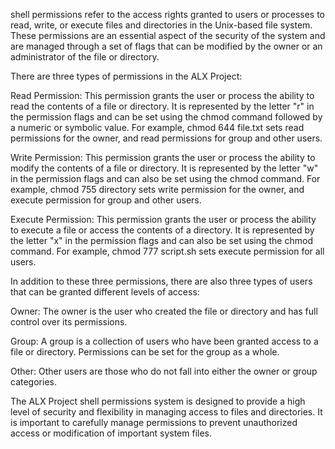 shell permissions refer to the access rights granted to users or processes to read, write, or execute files and directories in the Unix-based file system. These permissions are an essential aspect of the security of the system and are managed through a set of flags that can be modified by the owner or an administrator of the file or directory.

There are three types of permissions in the ALX Project:

Read Permission: This permission grants the user or process the ability to read the contents of a file or directory. It is represented by the letter "r" in the permission flags and can be set using the chmod command followed by a numeric or symbolic value. For example, chmod 644 file.txt sets read permissions for the owner, and read permissions for group and other users.

Write Permission: This permission grants the user or process the ability to modify the contents of a file or directory. It is represented by the letter "w" in the permission flags and can also be set using the chmod command. For example, chmod 755 directory sets write permission for the owner, and execute permission for group and other users.

Execute Permission: This permission grants the user or process the ability to execute a file or access the contents of a directory. It is represented by the letter "x" in the permission flags and can also be set using the chmod command. For example, chmod 777 script.sh sets execute permission for all users.

In addition to these three permissions, there are also three types of users that can be granted different levels of access:

Owner: The owner is the user who created the file or directory and has full control over its permissions.

Group: A group is a collection of users who have been granted access to a file or directory. Permissions can be set for the group as a whole.

Other: Other users are those who do not fall into either the owner or group categories.

The ALX Project shell permissions system is designed to provide a high level of security and flexibility in managing access to files and directories. It is important to carefully manage permissions to prevent unauthorized access or modification of important system files.

